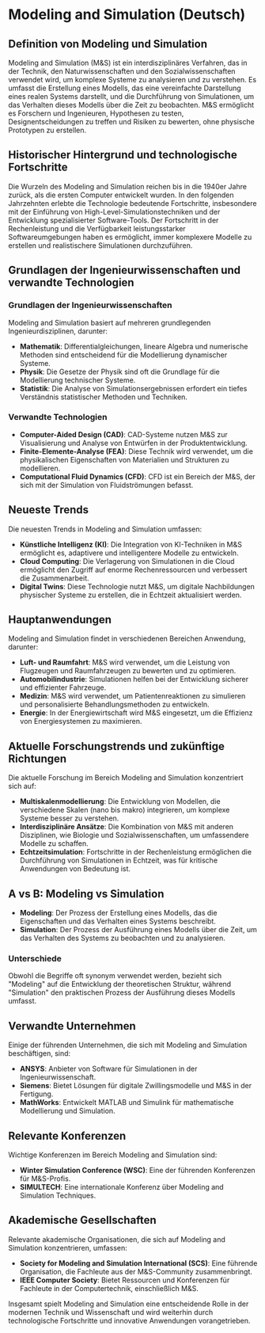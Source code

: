 # Modeling and Simulation (Deutsch)

## Definition von Modeling und Simulation

Modeling and Simulation (M&S) ist ein interdisziplinäres Verfahren, das in der Technik, den Naturwissenschaften und den Sozialwissenschaften verwendet wird, um komplexe Systeme zu analysieren und zu verstehen. Es umfasst die Erstellung eines Modells, das eine vereinfachte Darstellung eines realen Systems darstellt, und die Durchführung von Simulationen, um das Verhalten dieses Modells über die Zeit zu beobachten. M&S ermöglicht es Forschern und Ingenieuren, Hypothesen zu testen, Designentscheidungen zu treffen und Risiken zu bewerten, ohne physische Prototypen zu erstellen.

## Historischer Hintergrund und technologische Fortschritte

Die Wurzeln des Modeling and Simulation reichen bis in die 1940er Jahre zurück, als die ersten Computer entwickelt wurden. In den folgenden Jahrzehnten erlebte die Technologie bedeutende Fortschritte, insbesondere mit der Einführung von High-Level-Simulationstechniken und der Entwicklung spezialisierter Software-Tools. Der Fortschritt in der Rechenleistung und die Verfügbarkeit leistungsstarker Softwareumgebungen haben es ermöglicht, immer komplexere Modelle zu erstellen und realistischere Simulationen durchzuführen.

## Grundlagen der Ingenieurwissenschaften und verwandte Technologien

### Grundlagen der Ingenieurwissenschaften

Modeling and Simulation basiert auf mehreren grundlegenden Ingenieurdisziplinen, darunter:

- **Mathematik**: Differentialgleichungen, lineare Algebra und numerische Methoden sind entscheidend für die Modellierung dynamischer Systeme.
- **Physik**: Die Gesetze der Physik sind oft die Grundlage für die Modellierung technischer Systeme.
- **Statistik**: Die Analyse von Simulationsergebnissen erfordert ein tiefes Verständnis statistischer Methoden und Techniken.

### Verwandte Technologien

- **Computer-Aided Design (CAD)**: CAD-Systeme nutzen M&S zur Visualisierung und Analyse von Entwürfen in der Produktentwicklung.
- **Finite-Elemente-Analyse (FEA)**: Diese Technik wird verwendet, um die physikalischen Eigenschaften von Materialien und Strukturen zu modellieren.
- **Computational Fluid Dynamics (CFD)**: CFD ist ein Bereich der M&S, der sich mit der Simulation von Fluidströmungen befasst.

## Neueste Trends

Die neuesten Trends in Modeling and Simulation umfassen:

- **Künstliche Intelligenz (KI)**: Die Integration von KI-Techniken in M&S ermöglicht es, adaptivere und intelligentere Modelle zu entwickeln.
- **Cloud Computing**: Die Verlagerung von Simulationen in die Cloud ermöglicht den Zugriff auf enorme Rechenressourcen und verbessert die Zusammenarbeit.
- **Digital Twins**: Diese Technologie nutzt M&S, um digitale Nachbildungen physischer Systeme zu erstellen, die in Echtzeit aktualisiert werden.

## Hauptanwendungen

Modeling and Simulation findet in verschiedenen Bereichen Anwendung, darunter:

- **Luft- und Raumfahrt**: M&S wird verwendet, um die Leistung von Flugzeugen und Raumfahrzeugen zu bewerten und zu optimieren.
- **Automobilindustrie**: Simulationen helfen bei der Entwicklung sicherer und effizienter Fahrzeuge.
- **Medizin**: M&S wird verwendet, um Patientenreaktionen zu simulieren und personalisierte Behandlungsmethoden zu entwickeln.
- **Energie**: In der Energiewirtschaft wird M&S eingesetzt, um die Effizienz von Energiesystemen zu maximieren.

## Aktuelle Forschungstrends und zukünftige Richtungen

Die aktuelle Forschung im Bereich Modeling and Simulation konzentriert sich auf:

- **Multiskalenmodellierung**: Die Entwicklung von Modellen, die verschiedene Skalen (nano bis makro) integrieren, um komplexe Systeme besser zu verstehen.
- **Interdisziplinäre Ansätze**: Die Kombination von M&S mit anderen Disziplinen, wie Biologie und Sozialwissenschaften, um umfassendere Modelle zu schaffen.
- **Echtzeitsimulation**: Fortschritte in der Rechenleistung ermöglichen die Durchführung von Simulationen in Echtzeit, was für kritische Anwendungen von Bedeutung ist.

## A vs B: Modeling vs Simulation

- **Modeling**: Der Prozess der Erstellung eines Modells, das die Eigenschaften und das Verhalten eines Systems beschreibt.
- **Simulation**: Der Prozess der Ausführung eines Modells über die Zeit, um das Verhalten des Systems zu beobachten und zu analysieren.

### Unterschiede

Obwohl die Begriffe oft synonym verwendet werden, bezieht sich "Modeling" auf die Entwicklung der theoretischen Struktur, während "Simulation" den praktischen Prozess der Ausführung dieses Modells umfasst.

## Verwandte Unternehmen

Einige der führenden Unternehmen, die sich mit Modeling and Simulation beschäftigen, sind:

- **ANSYS**: Anbieter von Software für Simulationen in der Ingenieurwissenschaft.
- **Siemens**: Bietet Lösungen für digitale Zwillingsmodelle und M&S in der Fertigung.
- **MathWorks**: Entwickelt MATLAB und Simulink für mathematische Modellierung und Simulation.

## Relevante Konferenzen

Wichtige Konferenzen im Bereich Modeling and Simulation sind:

- **Winter Simulation Conference (WSC)**: Eine der führenden Konferenzen für M&S-Profis.
- **SIMULTECH**: Eine internationale Konferenz über Modeling and Simulation Techniques.

## Akademische Gesellschaften

Relevante akademische Organisationen, die sich auf Modeling and Simulation konzentrieren, umfassen:

- **Society for Modeling and Simulation International (SCS)**: Eine führende Organisation, die Fachleute aus der M&S-Community zusammenbringt.
- **IEEE Computer Society**: Bietet Ressourcen und Konferenzen für Fachleute in der Computertechnik, einschließlich M&S.

Insgesamt spielt Modeling and Simulation eine entscheidende Rolle in der modernen Technik und Wissenschaft und wird weiterhin durch technologische Fortschritte und innovative Anwendungen vorangetrieben.